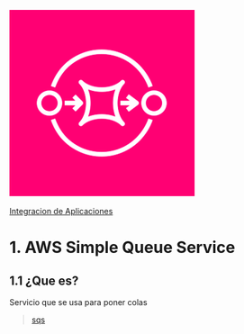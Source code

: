 ![Amazon SNS](../00_assets/Integracion%20de%20Aplicaciones/sqs-logo.png)

[Integracion de Aplicaciones](../9-Integracion_de_Aplicaciones/)

# 1. AWS Simple Queue Service

## 1.1 ¿Que es?

Servicio que se usa para poner colas 


>[sqs](./sqs.md)